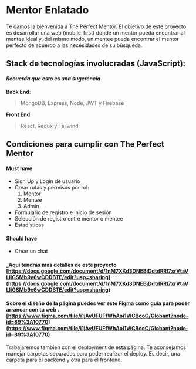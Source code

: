 # Mentor Enlatado

Te damos la bienvenida a The Perfect Mentor. El objetivo de este proyecto es desarrollar una web (mobile-first) donde un mentor pueda encontrar al mentee ideal y, del mismo modo, un mentee pueda encontrar el mentor perfecto de acuerdo a las necesidades de su búsqueda.

## Stack de tecnologías involucradas (JavaScript):
#### _Recuerda que esto es una sugerencia_
**Back End**: 
> MongoDB, Express, Node, JWT y Firebase

**Front End**:
> React, Redux y Tailwind

## Condiciones para cumplir con The Perfect Mentor

#### **Must have**
- Sign Up y Login de usuario
- Crear rutas y permisos por rol:
  1. Mentor
  2. Mentee
  3. Admin
- Formulario de registro e inicio de sesión
- Selección de registro entre mentor o mentee
- Estadísticas


#### **Should have**

- Crear un chat

#### _Aquí tendrás más detalles de este proyecto [https://docs.google.com/document/d/1nM7XKd3DNEBjDdtdRRl7xrVtaVLIiGSMb9e6wCDDBTE/edit?usp=sharing](https://docs.google.com/document/d/1nM7XKd3DNEBjDdtdRRl7xrVtaVLIiGSMb9e6wCDDBTE/edit?usp=sharing)

#### Sobre el diseño de la página puedes ver este Figma como guía para poder arrancar con tu web .[https://www.figma.com/file/i1jAyUFUFfWhAoi1WCBcoC/Globant?node-id=89%3A10770](https://www.figma.com/file/i1jAyUFUFfWhAoi1WCBcoC/Globant?node-id=89%3A10770)

Trabajaremos también con el deployment de esta página. Te aconsejamos manejar carpetas separadas para poder realizar el deploy. Es decir, una carpeta para el backend y otra para el frontend.
